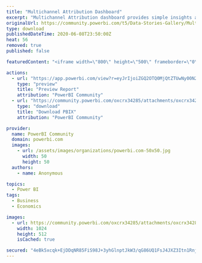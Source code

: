 ```yaml
---
title: "Multichannel Attribution Dashboard"
excerpt: "Multichannel Attribution dashboard provides simple insights about paid and non-paid media performance. You can see top-level data from all your"
originalUrl: https://community.powerbi.com/t5/Data-Stories-Gallery/Multichannel-Attribution-Dashboard/m-p/1148175
type: download
publishedDateTime: 2020-06-08T23:50:00Z
heat: 56
removed: true
published: false

featuredContent: "<iframe width=\"800\" height=\"500\" frameborder=\"0\" src=\"https://app.powerbi.com/view?r=eyJrIjoiZGQ2OTQ0MjQtZTUwNy00N2ExLThlOTktYThmNzI4NTIzNTNlIiwidCI6IjYyYjBiNjRjLTRiNWItNDU5OC04OGZlLTljYTIxNmM1NjdkMiIsImMiOjh9\"></iframe>"

actions:
  - url: "https://app.powerbi.com/view?r=eyJrIjoiZGQ2OTQ0MjQtZTUwNy00N2ExLThlOTktYThmNzI4NTIzNTNlIiwidCI6IjYyYjBiNjRjLTRiNWItNDU5OC04OGZlLTljYTIxNmM1NjdkMiIsImMiOjh9"
    type: "preview"
    title: "Preview Report"
    attribution: "PowerBI Community"
  - url: "https://community.powerbi.com/oxcrx34285/attachments/oxcrx34285/DataStoriesGallery/4072/2/Multichannel%20Attribution%20Dashboard.pbix"
    type: "download"
    title: "Download PBIX"
    attribution: "PowerBI Community"

provider:
  name: PowerBI Community
  domain: powerbi.com
  images:
    - url: /assets/images/organizations/powerbi.com-50x50.jpg
      width: 50
      height: 50
  authors:
    - name: Anonymous

topics:
  - Power BI
tags:
  - Business
  - Economics

images:
  - url: https://community.powerbi.com/oxcrx34285/attachments/oxcrx34285/DataStoriesGallery/4072/1/powerbi-multi-channel-attribution-dashboard-e1586837239418-1024x512.png
    width: 1024
    height: 512
    isCached: true

secured: "4eBk5xcqk+EjDDqNR85FiS98J+3yhGlnptJkW3/qG86UQ1FsJ4JXZ3Itn1RnjKykIeoPSq59xHPfvL3Y7OiotNBrmii8AMFPjcFB/WSNDwtn+wO+To1ZOicIy22mZ5yCUwrb8MyTpv1GZ/FM3nGFJC0qwzc915P5WDKAMCT7Vz4IZXsKgIhqyNnTdcWrdULDyBvr1e7TeBZrgY+mY65EWYjadl7Ty0Sii1KI0FdcgxR5RR8gGlNW+VZicbjy8HBQypw2fQaDtdmmRm+wLf/WTQSGipWbhGTROGItatHOUQEFb/sOtjneQHrc0P/fb9ygUk1xUpl2CUdRkMQwPXOi40QzexeSruLvMyezfl0bK8OQynM255BvahwHegE+t0H9MNVUv/XLyLDEsO0mTVp8Hw==;lqIDEKNnq0WY/RVIOkwvYA=="
---
```


